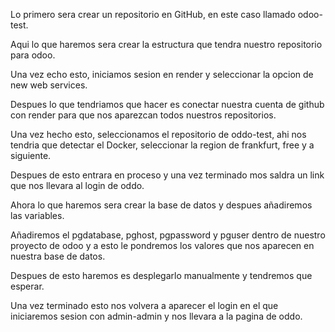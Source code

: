 Lo primero sera crear un repositorio en GitHub, en este caso llamado odoo-test.

Aqui lo que haremos sera crear la estructura que tendra nuestro repositorio para odoo.

Una vez echo esto, iniciamos sesion en render y seleccionar la opcion de new web services.

Despues lo que tendriamos que hacer es conectar nuestra cuenta de github con render para que nos aparezcan todos nuestros repositorios.

Una vez hecho esto, seleccionamos el repositorio de oddo-test, ahi nos tendria que detectar el Docker, seleccionar la region de frankfurt, free y a siguiente.

Despues de esto entrara en proceso y una vez terminado mos saldra un link que nos llevara al login de oddo.

Ahora lo que haremos sera crear la base de datos y despues añadiremos las variables.

Añadiremos el pgdatabase, pghost, pgpassword y pguser dentro de nuestro proyecto de odoo y a esto le pondremos los valores que nos aparecen en nuestra base de datos.

Despues de esto haremos es desplegarlo manualmente y tendremos que esperar.

Una vez terminado esto nos volvera a aparecer el login en el que iniciaremos sesion con admin-admin y nos llevara a la pagina de oddo.
